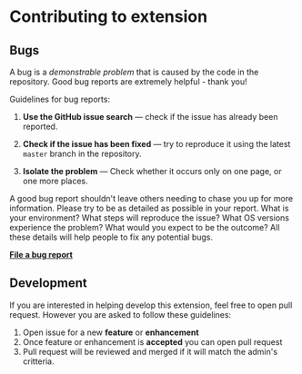 # Contributing to extension

## Bugs

A bug is a _demonstrable problem_ that is caused by the code in the
repository. Good bug reports are extremely helpful - thank you!

Guidelines for bug reports:

1. **Use the GitHub issue search** &mdash; check if the issue has already been
   reported.

2. **Check if the issue has been fixed** &mdash; try to reproduce it using the
   latest `master` branch in the repository.

3. **Isolate the problem** &mdash; Check whether it occurs only on one page, or one more places.

A good bug report shouldn't leave others needing to chase you up for more
information. Please try to be as detailed as possible in your report. What is
your environment? What steps will reproduce the issue? What OS versions
experience the problem? What would you expect to be the outcome? All these
details will help people to fix any potential bugs.

**[File a bug report](https://github.com/Jamsek-m/me-time-display/issues)**

## Development

If you are interested in helping develop this extension, feel free to open pull request. 
However you are asked to follow these guidelines:
1. Open issue for a new **feature** or **enhancement**
2. Once feature or enhancement is **accepted** you can open pull request
3. Pull request will be reviewed and merged if it will match the admin's critteria.
